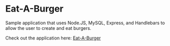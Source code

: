 # Eat-A-Burger

Sample application that uses Node.JS, MySQL, Express, and Handlebars to allow the user to create and eat burgers.


Check out the application here: [Eat-A-Burger](https://eat-a-burger-ia.herokuapp.com/)
